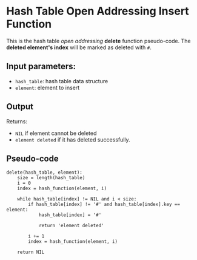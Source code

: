 # Hash Table Open Addressing Insert Function

This is the hash table _open addressing_ **delete** function pseudo-code.
The **deleted element's index** will be marked as deleted with `#`.

## Input parameters:

- `hash_table`: hash table data structure
- `element`: element to insert

## Output

Returns:

- `NIL` if element cannot be deleted
- `element deleted` if it has deleted successfully.

## Pseudo-code

```
delete(hash_table, element):
    size = length(hash_table)
    i = 0
    index = hash_function(element, i)

    while hash_table[index] != NIL and i < size:
        if hash_table[index] != '#' and hash_table[index].key == element:
            hash_table[index] = '#'

            return 'element deleted'

        i += 1
        index = hash_function(element, i)

    return NIL
```
